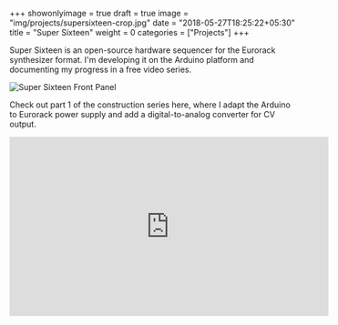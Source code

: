 +++
showonlyimage = true
draft = true
image = "img/projects/supersixteen-crop.jpg"
date = "2018-05-27T18:25:22+05:30"
title = "Super Sixteen"
weight = 0
categories = ["Projects"]
+++


Super Sixteen is an open-source hardware sequencer for the Eurorack synthesizer format. I'm developing it on the Arduino platform and documenting my progress in a free video series.

<!--more-->

![Super Sixteen Front Panel](/img/projects/supersixteen.jpg)


Check out part 1 of the construction series here, where I adapt the Arduino to Eurorack power supply and add a digital-to-analog converter for CV output.

<iframe width="560" height="315" src="https://www.youtube.com/embed/LfQ3woQ3Kn8" frameborder="0" allow="autoplay; encrypted-media" allowfullscreen></iframe>

